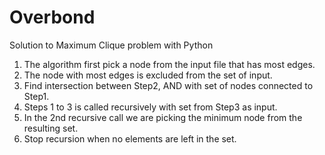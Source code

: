# Overbond

Solution to Maximum Clique problem with Python

1. The algorithm first pick a node from the input file that has most edges.
2. The node with most edges is excluded from the set of input.
3. Find intersection between Step2, AND with set of nodes connected to Step1.
4. Steps 1 to 3 is called recursively with set from Step3 as input.
5. In the 2nd recursive call we are picking the minimum node from the resulting set.
6. Stop recursion when no elements are left in the set.
